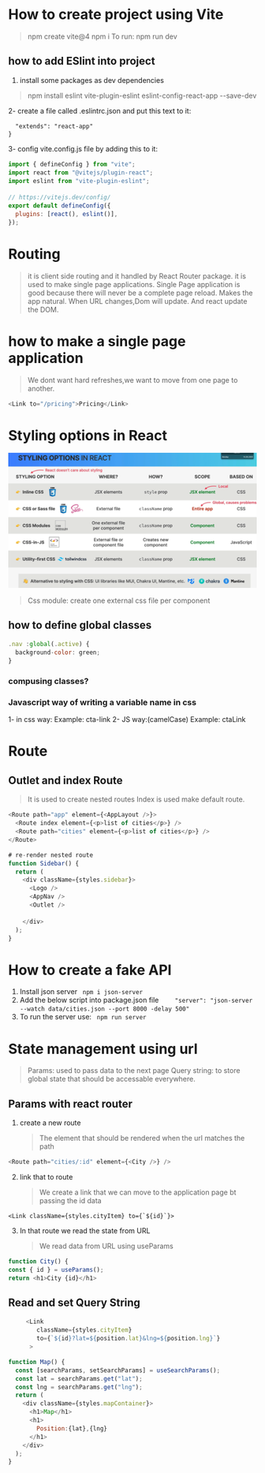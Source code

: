 # How to create project using Vite

> npm create vite@4
> npm i
> To run:
> npm run dev

## how to add ESlint into project

1. install some packages as dev dependencies

> npm install eslint vite-plugin-eslint eslint-config-react-app --save-dev

2- create a file called .eslintrc.json and put this text to it:

```{
  "extends": "react-app"
}
```

3- config vite.config.js file by adding this to it:

```js
import { defineConfig } from "vite";
import react from "@vitejs/plugin-react";
import eslint from "vite-plugin-eslint";

// https://vitejs.dev/config/
export default defineConfig({
  plugins: [react(), eslint()],
});
```

# Routing

> it is client side routing and it handled by React Router package.
> it is used to make single page applications.
> Single Page application is good because there will never be a complete page reload.
> Makes the app natural.
> When URL changes,Dom will update. And react update the DOM.

# how to make a single page application

> We dont want hard refreshes,we want to move from one page to another.

```js
<Link to="/pricing">Pricing</Link>
```

# Styling options in React

![alt text](styling-options.png)

> Css module: create one external css file per component

## how to define global classes

```js
.nav :global(.active) {
  background-color: green;
}

```

### compusing classes?

### Javascript way of writing a variable name in css

1- in css way:
Example: cta-link
2- JS way:(camelCase)
Example: ctaLink

# Route

## Outlet and index Route

> It is used to create nested routes
> Index is used make default route.

```js
<Route path="app" element={<AppLayout />}>
  <Route index element={<p>list of cities</p>} />
  <Route path="cities" element={<p>list of cities</p>} />
</Route>
```

```js
# re-render nested route
function Sidebar() {
  return (
    <div className={styles.sidebar}>
      <Logo />
      <AppNav />
      <Outlet />

    </div>
  );
}
```

# How to create a fake API

1. Install json server
   ` npm i json-server`
2. Add the below script into package.json file
   `    "server": "json-server --watch data/cities.json --port 8000 -delay 500"`
3. To run the server use:
   ` npm run server`

# State management using url

> Params: used to pass data to the next page
> Query string: to store global state that should be accessable everywhere.

## Params with react router

1. create a new route

   > The element that should be rendered when the url matches the path

```js
<Route path="cities/:id" element={<City />} />
```

2. link that to route
   > We create a link that we can move to the application page bt passing the id data

```
<Link className={styles.cityItem} to={`${id}`}>
```

3. In that route we read the state from URL
   > We read data from URL using useParams

```js
function City() {
const { id } = useParams();
return <h1>City {id}</h1>
```

## Read and set Query String

```js
     <Link
        className={styles.cityItem}
        to={`${id}?lat=${position.lat}&lng=${position.lng}`}
      >
```

```js
function Map() {
  const [searchParams, setSearchParams] = useSearchParams();
  const lat = searchParams.get("lat");
  const lng = searchParams.get("lng");
  return (
    <div className={styles.mapContainer}>
      <h1>Map</h1>
      <h1>
        Position:{lat},{lng}
      </h1>
    </div>
  );
}
```
